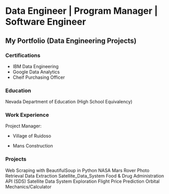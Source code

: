 # Data Engineer | Program Manager | Software Engineer
## My Portfolio (Data Engineering Projects)

### Certifications 
- IBM Data Engineering 
- Google Data Analytics
- Cheif Purchasing Officer 

### Education
Nevada Department of Education (High School Equivalency)

### Work Experience 
Project Manager:

- Village of Ruidoso

- Mans Construction
  
### Projects 
Web Scraping with BeautifulSoup in Python
NASA Mars Rover Photo Retrieval
Data Extraction Satellite_Data_System
Food & Drug Administration API
(SDS) Satellite Data System Exploration
Flight Price Prediction
Orbital Mechanics/Calculator

